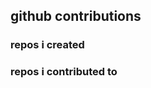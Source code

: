 ## github contributions

### repos i created

<!-- BEGIN:created_repos -->
<!-- END:created_repos -->

### repos i contributed to

<!-- BEGIN:contributed_repos -->
<!-- END:contributed_repos -->
